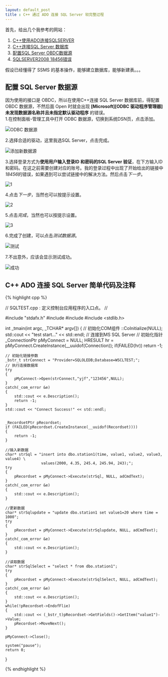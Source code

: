 ```yaml
---
layout: default_post
title : C++ 通过 ADO 连接 SQL Server 较完整过程
---
```



首先，给出几个我参考的网站：  
1. [C++使用ADO连接SQLSERVER](http://blog.csdn.net/shellching/article/details/8808771)  
2. [C++连接SQL Server 数据库](http://blog.csdn.net/ljh56789/article/details/8061323)  
3. [配置SQL Server OBDC数据源](http://www.360doc.com/content/12/0213/18/1912775_186366494.shtml)  
4. [SQLSERVER2008 18456错误](http://www.cnblogs.com/496963524-zhangying/articles/2232599.html)  

假设已经懂得了 SSMS 的基本操作，能够建立数据库，能够新建表。。。  
## 配置 SQL Server 数据源
因为使用的接口是 OBDC，所以在使用C++连接 SQL Server 数据库前，得配置 OBDC 数据源，不然后面 Open 时就会出现 **[Microsoft][ODBC 驱动程序管理器] 未发现数据源名称并且未指定默认驱动程序** 的错误。  
1.在控制面板-管理工具中打开 ODBC 数据源，切换到系统DSN页，点击添加。  

![ODBC 数据源](http://7sbplh.com1.z0.glb.clouddn.com/SQLServerOBDC%E6%95%B0%E6%8D%AE%E6%BA%90.png)

2.选择合适的驱动，这里我选SQL Server，点击完成。  

![添加新数据源](http://7sbplh.com1.z0.glb.clouddn.com/SQLServer%E5%88%9B%E5%BB%BA%E6%96%B0%E6%95%B0%E6%8D%AE%E6%BA%90.png)

3.选择登录方式为**使用用户输入登录ID 和密码的SQL Server 验证**，在下方输入ID 和密码。在这之前需要创建对应的账号。我的登录过程中出现了开始给出的链接中*18456*的错误，如果遇到可以尝试链接中的解决方法。然后点击*下一步*。 

![1](http://7sbplh.com1.z0.glb.clouddn.com/SQLServer%E5%88%9B%E5%BB%BA%E5%88%B0SQL%20Server%E7%9A%84%E6%96%B0%E6%95%B0%E6%8D%AE%E6%BA%90.png)

4.点击*下一步*，当然也可以按提示设置。  

![2](http://7sbplh.com1.z0.glb.clouddn.com/SQLServer%E5%88%9B%E5%BB%BA%E5%88%B0SQL%20Server%E7%9A%84%E6%96%B0%E6%95%B0%E6%8D%AE%E6%BA%902.png)

5.点击*完成*，当然也可以按提示设置。 

![3](http://7sbplh.com1.z0.glb.clouddn.com/SQLServer%E5%88%9B%E5%BB%BA%E5%88%B0SQL%20Server%E7%9A%84%E6%96%B0%E6%95%B0%E6%8D%AE%E6%BA%903.png)

6.完成了创建，可以点击*测试数据源*。 

![测试](http://7sbplh.com1.z0.glb.clouddn.com/SQLServerOBDC%20Microsoft%20SQL%20Server%E5%AE%89%E8%A3%85.png)

7.不出意外，应该会显示测试成功。 

![成功](http://7sbplh.com1.z0.glb.clouddn.com/SQLServer%E6%B5%8B%E8%AF%95.png)

## C++ ADO 连接 SQL Server 简单代码及注释

{% highlight cpp %}

// SQLTEST.cpp : 定义控制台应用程序的入口点。
//

#include "stdafx.h"
#include <string>
#include <iostream>
#include <stdlib.h>

int _tmain(int argc, _TCHAR* argv[])
{
	// 初始化COM组件
	::CoInitialize(NULL); 
	std::cout << "test start..." << std::endl;
	// 连接到MS SQL Server
	// 初始化指针
	_ConnectionPtr pMyConnect = NULL;
	HRESULT hr = pMyConnect.CreateInstance(__uuidof(Connection));
	if(FAILED(hr))
		return -1;

	// 初始化链接参数
	_bstr_t strConnect = "Provider=SQLOLEDB;Database=WSCLTEST;";
	// 执行连接数据库
	try
	{
		pMyConnect->Open(strConnect,"yjf","123456",NULL);
	}
	catch(_com_error &e)
	{
		std::cout << e.Description();
		return -1;
	}
	std::cout << "Connect Success!" << std::endl;

	
	_RecordsetPtr pRecordset; 
	if (FAILED(pRecordset.CreateInstance(__uuidof(Recordset))))  
	{  
		return -1;  
	}  
	
	//插入新数据
	char* strSql = "insert into dbo.station1(time, value1, value2, value3, value4) \
					values(2000, 4.35, 245.4, 245.94, 243);";
	try
	{
		pRecordset = pMyConnect->Execute(strSql, NULL, adCmdText);
	}
	catch(_com_error &e)
	{
		std::cout << e.Description();
	}

	//更新数据
	char* strSqlupdate = "update dbo.station1 set value1=20 where time = 1000";
	try
	{
		pRecordset = pMyConnect->Execute(strSqlupdate, NULL, adCmdText);
	}
	catch(_com_error &e)
	{
		std::cout << e.Description();
	}

	//读取数据
	char* strSqlSelect = "select * from dbo.station1";
	try
	{
		pRecordset = pMyConnect->Execute(strSqlSelect, NULL, adCmdText);
	}
	catch(_com_error &e)
	{
		std::cout << e.Description();
	}
	while(!pRecordset->EndofFlie)
	{
		std::cout << (_bstr_t)pRecordset->GetFields()->GetItem("value1")->Value;
		pRecordset->MoveNext();
	}

	pMyConnect->Close();

	system("pause");
	return 0;
}
  
{% endhighlight %}
